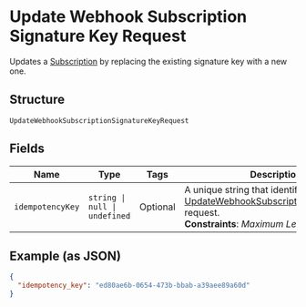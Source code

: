 <!-- Optimized: 2025-10-06 -->
<!-- RPM: 1.6.2.1.1.6.2.1_update-webhook-subscription-signature-key-request_20251006 -->
<!-- Session: E2E RPM DNA Application -->
<!-- AOM: RND (Reggie & Dro) -->
<!-- COI: TECHNOLOGY -->
<!-- RPM: HIGH -->
<!-- ACTION: BUILD -->


# Update Webhook Subscription Signature Key Request

Updates a [Subscription](../../doc/models/webhook-subscription.md) by replacing the existing signature key with a new one.

## Structure

`UpdateWebhookSubscriptionSignatureKeyRequest`

## Fields

| Name | Type | Tags | Description |
|  --- | --- | --- | --- |
| `idempotencyKey` | `string \| null \| undefined` | Optional | A unique string that identifies the [UpdateWebhookSubscriptionSignatureKey](api-endpoint:WebhookSubscriptions-UpdateWebhookSubscriptionSignatureKey) request.<br>**Constraints**: *Maximum Length*: `45` |

## Example (as JSON)

```json
{
  "idempotency_key": "ed80ae6b-0654-473b-bbab-a39aee89a60d"
}
```
